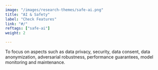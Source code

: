 ```yaml
---
image: "/images/research-themes/safe-ai.png"
title: "AI & Safety"
label: "Check Features"
link: "#/"
reftags: ["safe-ai"]
weight: 2

---
```


To focus on aspects such as data privacy, security, data consent, data anonymization, adversarial robustness, performance guarantees, model monitoring and maintenance.
